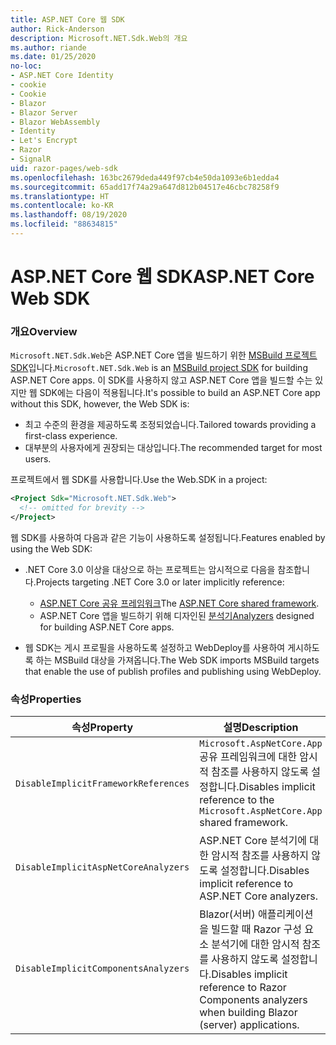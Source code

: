 ```yaml
---
title: ASP.NET Core 웹 SDK
author: Rick-Anderson
description: Microsoft.NET.Sdk.Web의 개요
ms.author: riande
ms.date: 01/25/2020
no-loc:
- ASP.NET Core Identity
- cookie
- Cookie
- Blazor
- Blazor Server
- Blazor WebAssembly
- Identity
- Let's Encrypt
- Razor
- SignalR
uid: razor-pages/web-sdk
ms.openlocfilehash: 163bc2679deda449f97cb4e50da1093e6b1edda4
ms.sourcegitcommit: 65add17f74a29a647d812b04517e46cbc78258f9
ms.translationtype: HT
ms.contentlocale: ko-KR
ms.lasthandoff: 08/19/2020
ms.locfileid: "88634815"
---
```

# <a name="aspnet-core-web-sdk"></a><span data-ttu-id="eaab7-103">ASP.NET Core 웹 SDK</span><span class="sxs-lookup"><span data-stu-id="eaab7-103">ASP.NET Core Web SDK</span></span>

### <a name="overview"></a><span data-ttu-id="eaab7-104">개요</span><span class="sxs-lookup"><span data-stu-id="eaab7-104">Overview</span></span>

<span data-ttu-id="eaab7-105">`Microsoft.NET.Sdk.Web`은 ASP.NET Core 앱을 빌드하기 위한 [MSBuild 프로젝트 SDK](https://docs.microsoft.com/visualstudio/msbuild/how-to-use-project-sdk)입니다.</span><span class="sxs-lookup"><span data-stu-id="eaab7-105">`Microsoft.NET.Sdk.Web` is an [MSBuild project SDK](https://docs.microsoft.com/visualstudio/msbuild/how-to-use-project-sdk) for building ASP.NET Core apps.</span></span> <span data-ttu-id="eaab7-106">이 SDK를 사용하지 않고 ASP.NET Core 앱을 빌드할 수는 있지만 웹 SDK에는 다음이 적용됩니다.</span><span class="sxs-lookup"><span data-stu-id="eaab7-106">It's possible to build an ASP.NET Core app without this SDK, however, the Web SDK is:</span></span>

* <span data-ttu-id="eaab7-107">최고 수준의 환경을 제공하도록 조정되었습니다.</span><span class="sxs-lookup"><span data-stu-id="eaab7-107">Tailored towards providing a first-class experience.</span></span>
* <span data-ttu-id="eaab7-108">대부분의 사용자에게 권장되는 대상입니다.</span><span class="sxs-lookup"><span data-stu-id="eaab7-108">The recommended target for most users.</span></span>

<span data-ttu-id="eaab7-109">프로젝트에서 웹 SDK를 사용합니다.</span><span class="sxs-lookup"><span data-stu-id="eaab7-109">Use the Web.SDK in a project:</span></span>

  ```xml
  <Project Sdk="Microsoft.NET.Sdk.Web">
    <!-- omitted for brevity -->
  </Project>
  ```

<span data-ttu-id="eaab7-110">웹 SDK를 사용하여 다음과 같은 기능이 사용하도록 설정됩니다.</span><span class="sxs-lookup"><span data-stu-id="eaab7-110">Features enabled by using the Web SDK:</span></span>

* <span data-ttu-id="eaab7-111">.NET Core 3.0 이상을 대상으로 하는 프로젝트는 암시적으로 다음을 참조합니다.</span><span class="sxs-lookup"><span data-stu-id="eaab7-111">Projects targeting .NET Core 3.0 or later implicitly reference:</span></span>

  * <span data-ttu-id="eaab7-112">[ASP.NET Core 공유 프레임워크](xref:fundamentals/metapackage-app)</span><span class="sxs-lookup"><span data-stu-id="eaab7-112">The [ASP.NET Core shared framework](xref:fundamentals/metapackage-app).</span></span>
  * <span data-ttu-id="eaab7-113">ASP.NET Core 앱을 빌드하기 위해 디자인된 [분석기](/visualstudio/extensibility/getting-started-with-roslyn-analyzers)</span><span class="sxs-lookup"><span data-stu-id="eaab7-113">[Analyzers](/visualstudio/extensibility/getting-started-with-roslyn-analyzers) designed for building ASP.NET Core apps.</span></span>
* <span data-ttu-id="eaab7-114">웹 SDK는 게시 프로필을 사용하도록 설정하고 WebDeploy를 사용하여 게시하도록 하는 MSBuild 대상을 가져옵니다.</span><span class="sxs-lookup"><span data-stu-id="eaab7-114">The Web SDK imports MSBuild targets that enable the use of publish profiles and publishing using WebDeploy.</span></span>

### <a name="properties"></a><span data-ttu-id="eaab7-115">속성</span><span class="sxs-lookup"><span data-stu-id="eaab7-115">Properties</span></span>

| <span data-ttu-id="eaab7-116">속성</span><span class="sxs-lookup"><span data-stu-id="eaab7-116">Property</span></span> | <span data-ttu-id="eaab7-117">설명</span><span class="sxs-lookup"><span data-stu-id="eaab7-117">Description</span></span> |
| -------- | ----------- |
| `DisableImplicitFrameworkReferences` | <span data-ttu-id="eaab7-118">`Microsoft.AspNetCore.App` 공유 프레임워크에 대한 암시적 참조를 사용하지 않도록 설정합니다.</span><span class="sxs-lookup"><span data-stu-id="eaab7-118">Disables implicit reference to the `Microsoft.AspNetCore.App` shared framework.</span></span> |
| `DisableImplicitAspNetCoreAnalyzers` | <span data-ttu-id="eaab7-119">ASP.NET Core 분석기에 대한 암시적 참조를 사용하지 않도록 설정합니다.</span><span class="sxs-lookup"><span data-stu-id="eaab7-119">Disables implicit reference to ASP.NET Core analyzers.</span></span> |
| `DisableImplicitComponentsAnalyzers` | <span data-ttu-id="eaab7-120">Blazor(서버) 애플리케이션을 빌드할 때 Razor 구성 요소 분석기에 대한 암시적 참조를 사용하지 않도록 설정합니다.</span><span class="sxs-lookup"><span data-stu-id="eaab7-120">Disables implicit reference to Razor Components analyzers when building Blazor (server) applications.</span></span> |
